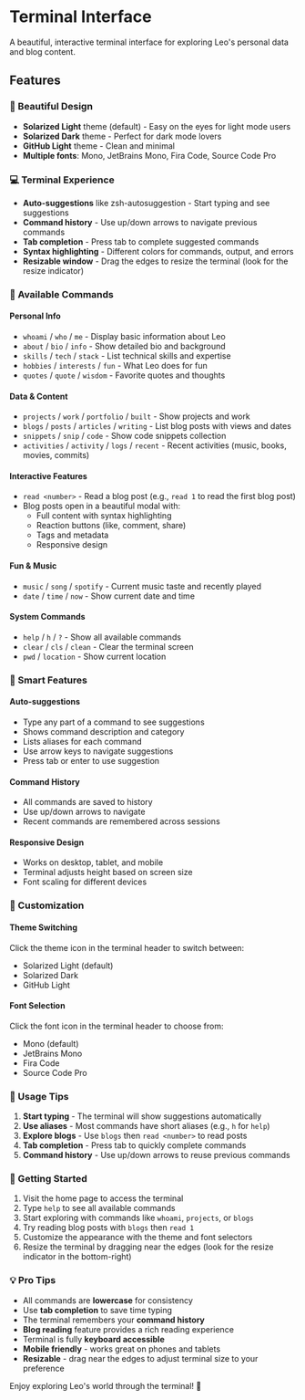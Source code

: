 # Terminal Interface

A beautiful, interactive terminal interface for exploring Leo's personal data and blog content.

## Features

### 🎨 Beautiful Design
- **Solarized Light** theme (default) - Easy on the eyes for light mode users
- **Solarized Dark** theme - Perfect for dark mode lovers  
- **GitHub Light** theme - Clean and minimal
- **Multiple fonts**: Mono, JetBrains Mono, Fira Code, Source Code Pro

### 💻 Terminal Experience
- **Auto-suggestions** like zsh-autosuggestion - Start typing and see suggestions
- **Command history** - Use up/down arrows to navigate previous commands
- **Tab completion** - Press tab to complete suggested commands
- **Syntax highlighting** - Different colors for commands, output, and errors
- **Resizable window** - Drag the edges to resize the terminal (look for the resize indicator)

### 📝 Available Commands

#### Personal Info
- `whoami` / `who` / `me` - Display basic information about Leo
- `about` / `bio` / `info` - Show detailed bio and background  
- `skills` / `tech` / `stack` - List technical skills and expertise
- `hobbies` / `interests` / `fun` - What Leo does for fun
- `quotes` / `quote` / `wisdom` - Favorite quotes and thoughts

#### Data & Content  
- `projects` / `work` / `portfolio` / `built` - Show projects and work
- `blogs` / `posts` / `articles` / `writing` - List blog posts with views and dates
- `snippets` / `snip` / `code` - Show code snippets collection
- `activities` / `activity` / `logs` / `recent` - Recent activities (music, books, movies, commits)

#### Interactive Features
- `read <number>` - Read a blog post (e.g., `read 1` to read the first blog post)
- Blog posts open in a beautiful modal with:
  - Full content with syntax highlighting
  - Reaction buttons (like, comment, share)
  - Tags and metadata
  - Responsive design

#### Fun & Music
- `music` / `song` / `spotify` - Current music taste and recently played
- `date` / `time` / `now` - Show current date and time

#### System Commands
- `help` / `h` / `?` - Show all available commands
- `clear` / `cls` / `clean` - Clear the terminal screen
- `pwd` / `location` - Show current location

### 🎯 Smart Features

#### Auto-suggestions
- Type any part of a command to see suggestions
- Shows command description and category
- Lists aliases for each command
- Use arrow keys to navigate suggestions
- Press tab or enter to use suggestion

#### Command History
- All commands are saved to history
- Use up/down arrows to navigate
- Recent commands are remembered across sessions

#### Responsive Design
- Works on desktop, tablet, and mobile
- Terminal adjusts height based on screen size
- Font scaling for different devices

### 🔧 Customization

#### Theme Switching
Click the theme icon in the terminal header to switch between:
- Solarized Light (default)
- Solarized Dark  
- GitHub Light

#### Font Selection
Click the font icon in the terminal header to choose from:
- Mono (default)
- JetBrains Mono
- Fira Code
- Source Code Pro

### 📱 Usage Tips

1. **Start typing** - The terminal will show suggestions automatically
2. **Use aliases** - Most commands have short aliases (e.g., `h` for `help`)
3. **Explore blogs** - Use `blogs` then `read <number>` to read posts
4. **Tab completion** - Press tab to quickly complete commands
5. **Command history** - Use up/down arrows to reuse previous commands

### 🚀 Getting Started

1. Visit the home page to access the terminal
2. Type `help` to see all available commands
3. Start exploring with commands like `whoami`, `projects`, or `blogs`
4. Try reading blog posts with `blogs` then `read 1`
5. Customize the appearance with the theme and font selectors
6. Resize the terminal by dragging near the edges (look for the resize indicator in the bottom-right)

### 💡 Pro Tips

- All commands are **lowercase** for consistency
- Use **tab completion** to save time typing
- The terminal remembers your **command history**
- **Blog reading** feature provides a rich reading experience
- Terminal is fully **keyboard accessible**
- **Mobile friendly** - works great on phones and tablets
- **Resizable** - drag near the edges to adjust terminal size to your preference

Enjoy exploring Leo's world through the terminal! 🚀
